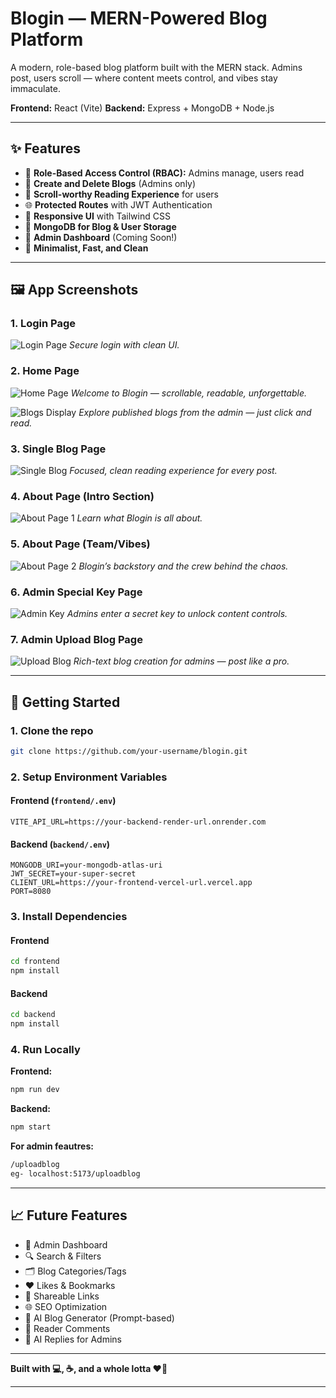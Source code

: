 # Blogin — MERN-Powered Blog Platform

A modern, role-based blog platform built with the MERN stack.
Admins post, users scroll — where content meets control, and vibes stay immaculate.

**Frontend:** React (Vite) 
**Backend:** Express + MongoDB + Node.js

---

## ✨ Features

* 🔐 **Role-Based Access Control (RBAC):** Admins manage, users read
* 📝 **Create and Delete Blogs** (Admins only)
* 📖 **Scroll-worthy Reading Experience** for users
* 🌐 **Protected Routes** with JWT Authentication
* 🎨 **Responsive UI** with Tailwind CSS
* 💾 **MongoDB for Blog & User Storage**
* 🧠 **Admin Dashboard** (Coming Soon!)
* 🧁 **Minimalist, Fast, and Clean**

---

## 🖼️ App Screenshots

### 1. Login Page

![Login Page](frontend/public/01-login-page.png)
*Secure login with clean UI.*

### 2. Home Page 

![Home Page](frontend/public/03-home-page-01.png)
*Welcome to Blogin — scrollable, readable, unforgettable.*

![Blogs Display](frontend/public/04-home-page-02-display-blogs.png)
*Explore published blogs from the admin — just click and read.*

### 3. Single Blog Page

![Single Blog](frontend/public/05-Single-blog-page.png)
*Focused, clean reading experience for every post.*

### 4. About Page (Intro Section)

![About Page 1](frontend/public/06-about-page-01.png)
*Learn what Blogin is all about.*

### 5. About Page (Team/Vibes)

![About Page 2](frontend/public/07-about-page-02.png)
*Blogin’s backstory and the crew behind the chaos.*

### 6. Admin Special Key Page

![Admin Key](frontend/public/09-admin-upload-blog.png)
*Admins enter a secret key to unlock content controls.*

### 7. Admin Upload Blog Page

![Upload Blog](frontend/public/08-admin-special-key.png)
*Rich-text blog creation for admins — post like a pro.*

---





## 🚀 Getting Started

### 1. Clone the repo

```bash
git clone https://github.com/your-username/blogin.git
```

### 2. Setup Environment Variables

#### Frontend (`frontend/.env`)

```env
VITE_API_URL=https://your-backend-render-url.onrender.com
```

#### Backend (`backend/.env`)

```env
MONGODB_URI=your-mongodb-atlas-uri
JWT_SECRET=your-super-secret
CLIENT_URL=https://your-frontend-vercel-url.vercel.app
PORT=8080
```

### 3. Install Dependencies

#### Frontend

```bash
cd frontend
npm install
```

#### Backend

```bash
cd backend
npm install
```

### 4. Run Locally

**Frontend:**

```bash
npm run dev
```

**Backend:**

```bash
npm start
```

**For admin feautres:**

```bash
/uploadblog
eg- localhost:5173/uploadblog
```

---



## 📈 Future Features

* 🧠 Admin Dashboard
* 🔍 Search & Filters
* 🗂️ Blog Categories/Tags
* ❤️ Likes & Bookmarks
* 🔗 Shareable Links
* 🌐 SEO Optimization
* 🤖 AI Blog Generator (Prompt-based)
* 💬 Reader Comments
* 🤯 AI Replies for Admins
---

**Built with 💻, ☕, and a whole lotta ❤️‍🔥**

---

